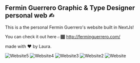 ## Fermin Guerrero Graphic & Type Designer personal web ✍︎

This is a the personal Fermin Guerrero's website built in NextJs! 

You can check it out here 👉🏾 http://ferminguerrero.com/ 

made with ♥️ by Laura.

![Website5](https://user-images.githubusercontent.com/60779542/106642804-41530800-65a2-11eb-9df8-fb7150e10898.jpg)
![Website4](https://user-images.githubusercontent.com/60779542/106642816-457f2580-65a2-11eb-87c9-12271d4111e2.jpg)
![Website3](https://user-images.githubusercontent.com/60779542/106642821-4748e900-65a2-11eb-98cf-4677e22386ca.jpg)
![Website2](https://user-images.githubusercontent.com/60779542/106642826-487a1600-65a2-11eb-8a10-4decb38be0af.jpg)
![Website](https://user-images.githubusercontent.com/60779542/106642831-49ab4300-65a2-11eb-833e-6b5a91fb1517.jpg)
